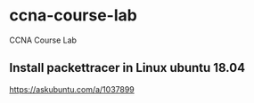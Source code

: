 # ccna-course-lab
CCNA Course Lab
## Install packettracer in Linux ubuntu 18.04

https://askubuntu.com/a/1037899
